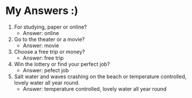 # My Answers :)
1.  For studying, paper or online?
    - Answer: online
2. Go to the theater or a movie?
    - Answer: movie
3. Choose a free trip or money?
    - Answer: free trip
4. Win the lottery or find your perfect job?
    - Answer: pefect job
5. Salt water and waves crashing on the beach or temperature controlled, lovely water all year round.
    - Answer: temperature controlled, lovely water all year round
